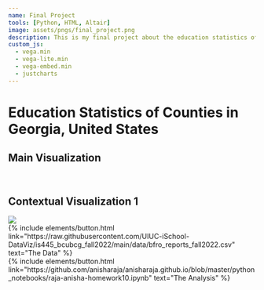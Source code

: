 ```yaml
---
name: Final Project
tools: [Python, HTML, Altair]
image: assets/pngs/final_project.png
description: This is my final project about the education statistics of various counties in the state of Georgia, such as average annual salary of teachers, administrators, and support staff.
custom_js:
  - vega.min
  - vega-lite.min
  - vega-embed.min
  - justcharts
---
```



# Education Statistics of Counties in Georgia, United States

## Main Visualization
<vegachart schema-url="{{ site.baseurl }}/assets/json/final_dashboard.json" style="width: 100%"></vegachart>
<br>

## Contextual Visualization 1
<img src = "{{ site.baseurl }}/assets/pngs/administrators.png"/>

<!-- these are written in a combo of html and liquid --> 

<div class="left">
{% include elements/button.html link="https://raw.githubusercontent.com/UIUC-iSchool-DataViz/is445_bcubcg_fall2022/main/data/bfro_reports_fall2022.csv" text="The Data" %}
</div>

<div class="right">
{% include elements/button.html link="https://github.com/anisharaja/anisharaja.github.io/blob/master/python_notebooks/raja-anisha-homework10.ipynb" text="The Analysis" %}
</div>

